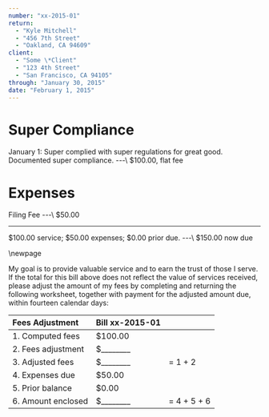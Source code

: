 ```yaml
---
number: "xx-2015-01"
return:
  - "Kyle Mitchell"
  - "456 7th Street"
  - "Oakland, CA 94609"
client:
  - "Some \*Client"
  - "123 4th Street"
  - "San Francisco, CA 94105"
through: "January 30, 2015"
date: "February 1, 2015"
---
```

# Super Compliance

January 1:
  Super complied with super regulations for great good.
  Documented super compliance.
---\ $100.00, flat fee


# Expenses

Filing Fee
---\ $50.00


---

$100.00 service; $50.00 expenses; $0.00 prior due. ---\ $150.00 now due

\newpage

My goal is to provide valuable service and to earn the trust of those I serve. If the total for this
bill above does not reflect the value of services received, please adjust the amount of my fees by
completing and returning the following worksheet, together with payment for the adjusted amount due,
within fourteen calendar days:

| Fees Adjustment    | Bill xx-2015-01 | |
|:-------------------|:------------------|:-|
| 1. Computed fees   | $100.00 | |
| 2. Fees adjustment | $\_\_\_\_\_\_\_\_ | |
| 3. Adjusted fees   | $\_\_\_\_\_\_\_\_ | = 1 + 2 |
| 4. Expenses due    | $50.00 | |
| 5. Prior balance   | $0.00 | |
| 6. Amount enclosed | $\_\_\_\_\_\_\_\_ | = 4 + 5 + 6 |
